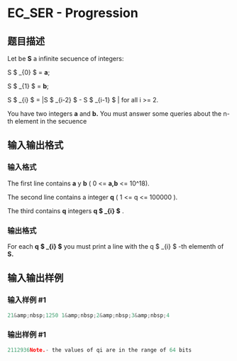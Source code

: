 # EC_SER - Progression

## 题目描述

Let be **S** a infinite secuence of integers:

S $ _{0} $ = **a**;

S $ _{1} $ = **b**;

S $ _{i} $ = |S $ _{i-2} $ - S $ _{i-1} $ | for all i >= 2.

You have two integers **a** and **b.** You must answer some queries about the n-th element in the secuence

## 输入输出格式

### 输入格式

The first line contains **a** y **b** ( 0 <= **a,b** <= 10^18).

The second line contains a integer **q** ( 1 <= q <= 100000 ).

The third contains **q** integers **q $ _{i} $** .

### 输出格式

For each **q** **$ _{i} $** you must print a line with the q $ _{i} $ -th elementh of **S.**

## 输入输出样例

### 输入样例 #1

```cpp
21&amp;nbsp;1250 1&amp;nbsp;2&amp;nbsp;3&amp;nbsp;4
```


### 输出样例 #1

```cpp
2112936Note.- the values of qi are in the range of 64 bits
```



